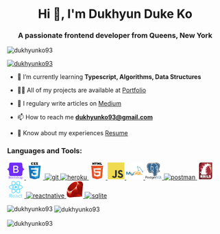 <h1 align="center">Hi 👋, I'm Dukhyun Duke Ko</h1>
<h3 align="center">A passionate frontend developer from Queens, New York</h3>

<p align="left"> <img src="https://komarev.com/ghpvc/?username=dukhyunko93&label=Profile%20views&color=0e75b6&style=flat" alt="dukhyunko93" /> </p>

<p align="left"> <a href="https://github.com/ryo-ma/github-profile-trophy"><img src="https://github-profile-trophy.vercel.app/?username=dukhyunko93" alt="dukhyunko93" /></a> </p>

- 🌱 I’m currently learning **Typescript, Algorithms, Data Structures**

- 👨‍💻 All of my projects are available at [Portfolio](http://dukhyunko93.github.io/)

- 📝 I regulary write articles on [Medium](https://medium.com/@dukhyunko93)

- 📫 How to reach me **dukhyunko93@gmail.com**

- 📄 Know about my experiences [Resume](https://drive.google.com/file/d/1NJ_bd3lOtR4karTdfY8Gmf8CvLWSnXIB/view)


<h3 align="left">Languages and Tools:</h3>
<p align="left"> <a href="https://getbootstrap.com" target="_blank"> <img src="https://raw.githubusercontent.com/devicons/devicon/master/icons/bootstrap/bootstrap-plain-wordmark.svg" alt="bootstrap" width="40" height="40"/> </a> <a href="https://www.w3schools.com/css/" target="_blank"> <img src="https://raw.githubusercontent.com/devicons/devicon/master/icons/css3/css3-original-wordmark.svg" alt="css3" width="40" height="40"/> </a> <a href="https://git-scm.com/" target="_blank"> <img src="https://www.vectorlogo.zone/logos/git-scm/git-scm-icon.svg" alt="git" width="40" height="40"/> </a> <a href="https://heroku.com" target="_blank"> <img src="https://www.vectorlogo.zone/logos/heroku/heroku-icon.svg" alt="heroku" width="40" height="40"/> </a> <a href="https://www.w3.org/html/" target="_blank"> <img src="https://raw.githubusercontent.com/devicons/devicon/master/icons/html5/html5-original-wordmark.svg" alt="html5" width="40" height="40"/> </a> <a href="https://developer.mozilla.org/en-US/docs/Web/JavaScript" target="_blank"> <img src="https://raw.githubusercontent.com/devicons/devicon/master/icons/javascript/javascript-original.svg" alt="javascript" width="40" height="40"/> </a> <a href="https://www.mysql.com/" target="_blank"> <img src="https://raw.githubusercontent.com/devicons/devicon/master/icons/mysql/mysql-original-wordmark.svg" alt="mysql" width="40" height="40"/> </a> <a href="https://www.postgresql.org" target="_blank"> <img src="https://raw.githubusercontent.com/devicons/devicon/master/icons/postgresql/postgresql-original-wordmark.svg" alt="postgresql" width="40" height="40"/> </a> <a href="https://postman.com" target="_blank"> <img src="https://www.vectorlogo.zone/logos/getpostman/getpostman-icon.svg" alt="postman" width="40" height="40"/> </a> <a href="https://rubyonrails.org" target="_blank"> <img src="https://raw.githubusercontent.com/devicons/devicon/master/icons/rails/rails-original-wordmark.svg" alt="rails" width="40" height="40"/> </a> <a href="https://reactjs.org/" target="_blank"> <img src="https://raw.githubusercontent.com/devicons/devicon/master/icons/react/react-original-wordmark.svg" alt="react" width="40" height="40"/> </a> <a href="https://reactnative.dev/" target="_blank"> <img src="https://reactnative.dev/img/header_logo.svg" alt="reactnative" width="40" height="40"/> </a> <a href="https://www.ruby-lang.org/en/" target="_blank"> <img src="https://raw.githubusercontent.com/devicons/devicon/master/icons/ruby/ruby-original.svg" alt="ruby" width="40" height="40"/> </a> <a href="https://www.sqlite.org/" target="_blank"> <img src="https://www.vectorlogo.zone/logos/sqlite/sqlite-icon.svg" alt="sqlite" width="40" height="40"/> </a> </p>

<p><img align="left" src="https://github-readme-stats.vercel.app/api/top-langs?username=dukhyunko93&show_icons=true&locale=en&layout=compact" alt="dukhyunko93" /></p>

<p>&nbsp;<img align="center" src="https://github-readme-stats.vercel.app/api?username=dukhyunko93&show_icons=true&locale=en" alt="dukhyunko93" /></p>

<p><img align="center" src="https://github-readme-streak-stats.herokuapp.com/?user=dukhyunko93&" alt="dukhyunko93" /></p>

